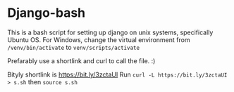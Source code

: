 # Django-bash
This is a bash script for setting up django on unix systems, specifically Ubuntu OS. For Windows, change the virtual environment from `/venv/bin/activate` to `venv/scripts/activate`

Prefarably use a shortlink and curl to call the file. :)

Bityly shortlink is https://bit.ly/3zctaUI 
Run `curl -L https://bit.ly/3zctaUI > s.sh` then `source s.sh`
